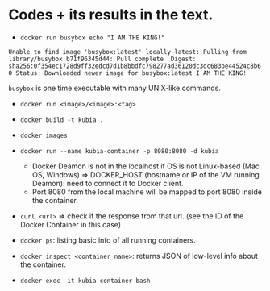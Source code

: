 # Codes + its results in the text.

- `docker run busybox echo "I AM THE KING!"`

`
Unable to find image 'busybox:latest' locally
latest: Pulling from library/busybox
b71f96345d44: Pull complete 
Digest: sha256:0f354ec1728d9ff32edcd7d1b8bbdfc798277ad36120dc3dc683be44524c8b60
Status: Downloaded newer image for busybox:latest
I AM THE KING!
`

`busybox` is one time executable with many UNIX-like commands.

- `docker run <image>/<image>:<tag>`

- `docker build -t kubia .`

- `docker images`

- `docker run --name kubia-container -p 8080:8080 -d kubia`
    - Docker Deamon is not in the localhost if OS is not Linux-based (Mac OS, Windows)
    => DOCKER_HOST (hostname or IP of the VM running Deamon): need to connect it to Docker client.
    - Port 8080 from the local machine will be mapped to port 8080 inside the container.

- `curl <url>` => check if the response from that url. (see the ID of the Docker Container in this case)

- `docker ps`: listing basic info of all running containers.

- `docker inspect <container_name>`: returns JSON of low-level info about the container.

- `docker exec -it kubia-container bash`